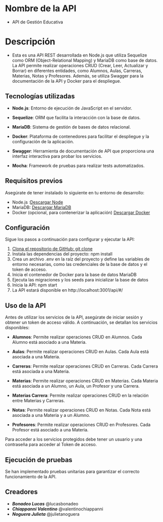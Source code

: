 # Nombre de la API

- API de Gestión Educativa

# Descripción
- Esta es una API REST desarrollada en Node.js que utiliza Sequelize como ORM (Object-Relational Mapping) y MariaDB como base de datos. La API permite realizar operaciones CRUD (Crear, Leer, Actualizar y Borrar) en diferentes entidades, como Alumnos, Aulas, Carreras, Materias, Notas y Profesores. Además, se utiliza Swagger para la documentación de la API y Docker para el despliegue.


## Tecnologías utilizadas

- **Node.js**: Entorno de ejecución de JavaScript en el servidor.

- **Sequelize**: ORM que facilita la interacción con la base de datos.

- **MariaDB**: Sistema de gestión de bases de datos relacional.

- **Docker**: Plataforma de contenedores para facilitar el despliegue y la configuración de la aplicación.

- **Swagger**: Herramienta de documentación de API que proporciona una interfaz interactiva para probar los servicios.

- **Mocha**: Framework de pruebas para realizar tests automatizados.


## Requisitos previos

Asegúrate de tener instalado lo siguiente en tu entorno de desarrollo:
- Node.js :[Descargar Node](https://nodejs.org/es/download)
- MariaDB: [Descargar MariaDB](https://mariadb.org/download/?t=mariadb)
- Docker (opcional, para contenerizar la aplicación) [Descargar Docker](https://www.docker.com/)

## Configuración
Sigue los pasos a continuación para configurar y ejecutar la API:

1. [Clona el repositorio de GitHub: git clone](https://github.com/tu-usuario/tu-repositorio.git)
1. Instala las dependencias del proyecto: npm install
1. Crea un archivo .env en la raíz del proyecto y define las variables de entorno necesarias, como las credenciales de la base de datos y el token de acceso.
1. Inicia el contenedor de Docker para la base de datos MariaDB
1. Ejecuta las migraciones y los seeds para inicializar la base de datos
1. Inicia la API: npm start
1. La API estará disponible en http://localhost:3001/api/#/

## Uso de la API

Antes de utilizar los servicios de la API, asegúrate de iniciar sesión y obtener un token de acceso válido. A continuación, se detallan los servicios disponibles:

* **Alumnos**: Permite realizar operaciones CRUD en Alumnos. Cada Alumno está asociado a una Materia.

* **Aulas**: Permite realizar operaciones CRUD en Aulas. Cada Aula está asociada a una Materia.

* **Carreras**: Permite realizar operaciones CRUD en Carreras. Cada Carrera está asociada a una Materia.

* **Materias**: Permite realizar operaciones CRUD en Materias. Cada Materia está asociada a un Alumno, un Aula, un Profesor y una Carrera.

* **Materias Carrera**: Permite realizar operaciones CRUD en la relación entre Materias y Carreras.

* **Notas**: Permite realizar operaciones CRUD en Notas. Cada Nota está asociada a una Materia y a un  Alumno.

* **Profesores**: Permite realizar operaciones CRUD en Profesores. Cada Profesor está asociado a una Materia.

Para acceder a los servicios protegidos debe tener un usuario y una contraseña para acceder al Token de acceso.

## Ejecución de pruebas

Se han implementado pruebas unitarias para garantizar el correcto funcionamiento de la API. 

## Creadores
- ***Bonadeo Lucas*** @lucasbonadeo
- ***Chiappanni Valentino*** @valentinochiappanni
- ***Noguera Julieta*** @julietanoguera






